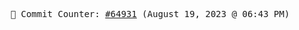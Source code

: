 <p align="center">
    <samp>
        📮 Commit Counter: <a href="https://github.com/Javascript-void0/Javascript-void0/commits/main">#64931</a> (August 19, 2023 @ 06:43 PM)
    </samp>
</p>